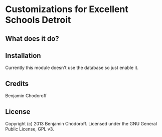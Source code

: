 Customizations for Excellent Schools Detroit
============================================



What does it do?
----------------


Installation
------------

Currently this module doesn't use the database so just enable it.

Credits
-------

Benjamin Chodoroff

License
-------

Copyright (c) 2013 Benjamin Chodoroff. Licensed under the GNU General Public License, GPL v3.
